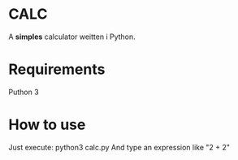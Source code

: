 # CALC
A **simples** calculator weitten i Python.

# Requirements

Puthon 3

# How to use

Just execute:
    python3 calc.py
And type an expression like "2 + 2"